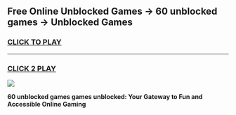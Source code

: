
## Free Online Unblocked Games → 60 unblocked games → Unblocked Games
<h3>
<a href="https://premium.freeplayer.one?title=60_unblocked_games&ref=21F">CLICK TO PLAY</a></h3>
<hr>

<h3>
<a href="https://premium.freeplayer.one?title=60_unblocked_games&ref=21F">CLICK 2 PLAY</a>
  
</h3>

<a href="https://premium.freeplayer.one?title=60_unblocked_games&ref=21F/"><img src="https://clearcache.store/games.png"></a>


**60 unblocked games games unblocked: Your Gateway to Fun and Accessible Online Gaming**
